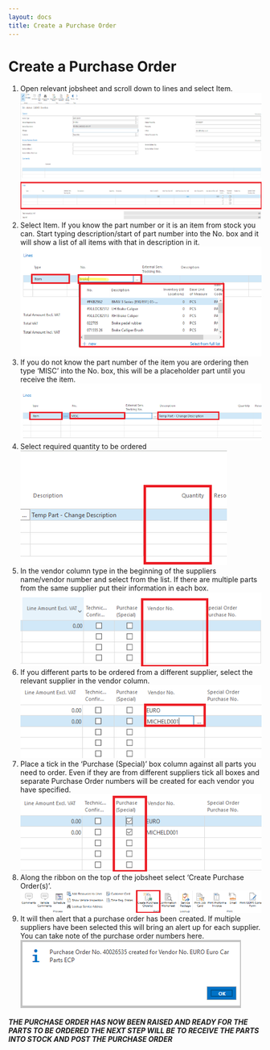 ```yaml
---
layout: docs
title: Create a Purchase Order 
---
```


# Create a Purchase Order

1. Open relevant jobsheet and scroll down to lines and select Item.
   ![](media/garagehive-creating-a-purchase-order1.png)
2. Select Item. If you know the part number or it is an item from stock you can. Start typing description/start of part number into the No. box and it will show a list of all items with that in description in it. 
   ![](media/garagehive-creating-a-purchase-order2.png)
3. If you do not know the part number of the item you are ordering then type ‘MISC’ into the No. box, this will be a placeholder part until you receive the item. 
   ![](media/garagehive-creating-a-purchase-order3.png)
4.	Select required quantity to be ordered 
   ![](media/garagehive-creating-a-purchase-order4.png)
5. In the vendor column type in the beginning of the suppliers name/vendor number and select from the list. If there are multiple parts from the same supplier put their information in each box.  
   ![](media/garagehive-creating-a-purchase-order5.png)
6. If you different parts to be ordered from a different supplier, select the relevant 
supplier in the vendor column. 
   ![](media/garagehive-creating-a-purchase-order6.png)
7. Place a tick in the  ‘Purchase (Special)’ box column against all parts you need to order. Even if they are from different suppliers tick all boxes and separate Purchase Order numbers will be created for each vendor you have specified. 
   ![](media/garagehive-creating-a-purchase-order7.png)
8.	Along the ribbon on the top of the jobsheet select ‘Create Purchase Order(s)’. 
   ![](media/garagehive-creating-a-purchase-order8.png)
9. It will then alert that a purchase order has been created. If multiple suppliers have been selected this will bring an alert up for each supplier. You can take note of the purchase order numbers here. 
   ![](media/garagehive-creating-a-purchase-order9.png)

***THE PURCHASE ORDER HAS NOW BEEN RAISED AND READY FOR THE PARTS TO BE ORDERED 
THE NEXT STEP WILL BE TO RECEIVE THE PARTS INTO STOCK AND POST THE PURCHASE ORDER***
